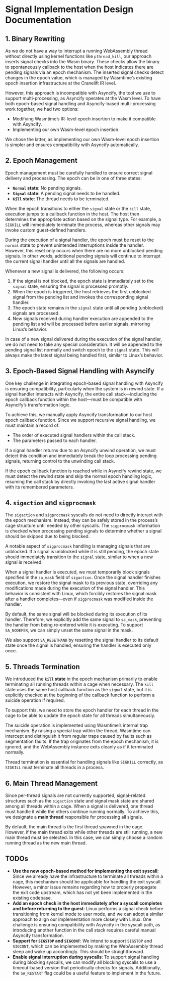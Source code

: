 # Signal Implementation Design Documentation

## 1. Binary Rewriting

As we do not have a way to interrupt a running WebAssembly thread without directly using kernel functions like `pthread_kill`, our approach inserts signal checks into the Wasm binary. These checks allow the binary to spontaneously callback to the host when the host indicates there are pending signals via an epoch mechanism. The inserted signal checks detect changes in the epoch value, which is managed by Wasmtime’s existing epoch insertion infrastructure at the Cranelift IR level.

However, this approach is incompatible with Asyncify, the tool we use to support multi-processing, as Asyncify operates at the Wasm level. To have both epoch-based signal handling and Asyncify-based multi-processing work together, we had two options:

* Modifying Wasmtime’s IR-level epoch insertion to make it compatible with Asyncify.
* Implementing our own Wasm-level epoch insertion.

We chose the latter, as implementing our own Wasm-level epoch insertion is simpler and ensures compatibility with Asyncify automatically.

## 2. Epoch Management

Epoch management must be carefully handled to ensure correct signal delivery and processing. The epoch can be in one of three states:

* **`Normal` state**: No pending signals.
* **`Signal` state**: A pending signal needs to be handled.
* **`Kill` state**: The thread needs to be terminated.

When the epoch transitions to either the `signal` state or the `kill` state, execution jumps to a callback function in the host. The host then determines the appropriate action based on the signal type. For example, a `SIGKILL` will immediately terminate the process, whereas other signals may invoke custom guest-defined handlers.

During the execution of a signal handler, the epoch must be reset to the `normal` state to prevent unintended interruptions inside the handler. However, this reset only occurs when there are no more unblocked pending signals. In other words, additional pending signals will continue to interrupt the current signal handler until all the signals are handled.

Whenever a new signal is delivered, the following occurs:

1. If the signal is not blocked, the epoch state is immediately set to the `signal` state, ensuring the signal is processed promptly.
2. When the epoch is triggered, the host retrieves the first unblocked signal from the pending list and invokes the corresponding signal handler.
3. The epoch state remains in the `signal` state until all pending (unblocked) signals are processed.
4. New signals received during handler execution are appended to the pending list and will be processed before earlier signals, mirroring Linux’s behavior.

In case of a new signal delivered during the execution of the signal handler, we do not need to take any special consideration. It will be appended to the pending signal list normally and switch epoch to the `signal` state. This will always make the latest signal being handled first, similar to Linux’s behavior.

## 3. Epoch-Based Signal Handling with Asyncify

One key challenge in integrating epoch-based signal handling with Asyncify is ensuring compatibility, particularly when the system is in rewind state. If a signal handler interacts with Asyncify, the entire call stack—including the epoch callback function within the host—must be compatible with Asyncify’s transformation logic.

To achieve this, we manually apply Asyncify transformation to our host epoch callback function. Since we support recursive signal handling, we must maintain a record of:

* The order of executed signal handlers within the call stack.
* The parameters passed to each handler.

If a signal handler returns due to an Asyncify unwind operation, we must detect this condition and immediately break the loop processing pending signals, returning control to the unwinding call stack.

If the epoch callback function is reached while in Asyncify rewind state, we must detect the rewind state and skip the normal epoch handling logic, resuming the call stack by directly invoking the last active signal handler with its remembered parameters.

## 4. `sigaction` and `sigprocmask`

The `sigaction` and `sigprocmask` syscalls do not need to directly interact with the epoch mechanism. Instead, they can be safely stored in the process’s cage structure until needed by other syscalls. The `sigprocmask` information is checked when processing pending signals to determine whether a signal should be skipped due to being blocked.

A notable aspect of `sigprocmask` handling is managing signals that are unblocked. If a signal is unblocked while it is still pending, the epoch state should immediately transition to the `signal` state, similar to when a new signal is received.

When a signal handler is executed, we must temporarily block signals specified in the `sa_mask` field of `sigaction`. Once the signal handler finishes execution, we restore the signal mask to its previous state, overriding any modifications made during the execution of the signal handler. This behavior is consistent with Linux, which forcibly restores the signal mask after a handler completes—even if `sigprocmask` was modified inside the handler.

By default, the same signal will be blocked during its execution of its handler. Therefore, we explicitly add the same signal to `sa_mask`, preventing the handler from being re-entered while it is executing. To support `SA_NODEFER`, we can simply unset the same signal in the mask.

We also support `SA_RESETHAND` by resetting the signal handler to its default state once the signal is handled, ensuring the handler is executed only once.

## 5. Threads Termination

We introduced the **`kill` state** in the epoch mechanism primarily to enable terminating all running threads within a cage when necessary. The `kill` state uses the same host callback function as the `signal` state, but it is explicitly checked at the beginning of the callback function to perform a suicide operation if required.

To support this, we need to store the epoch handler for each thread in the cage to be able to update the epoch state for all threads simultaneously.

The suicide operation is implemented using Wasmtime’s internal trap mechanism. By raising a special trap within the thread, Wasmtime can intercept and distinguish it from regular traps caused by faults such as segmentation faults. If the trap originates from the epoch mechanism, it is ignored, and the WebAssembly instance exits cleanly as if it terminated normally.

Thread termination is essential for handling signals like `SIGKILL` correctly, as `SIGKILL` must terminate all threads in a process.

## 6. Main Thread Management

Since per-thread signals are not currently supported, signal-related structures such as the `sigaction` state and signal mask state are shared among all threads within a cage. When a signal is delivered, one thread must handle it while the others continue running normally. To achieve this, we designate a **main thread** responsible for processing all signals.

By default, the main thread is the first thread spawned in the cage. However, if the main thread exits while other threads are still running, a new main thread must be selected. In this case, we can simply choose a random running thread as the new main thread.

## TODOs

* **Use the new epoch-based method for implementing the exit syscall**: Since we already have the infrastructure to terminate all threads within a cage, this mechanism should be applicable for handling the exit syscall. However, a minor issue remains regarding how to properly propagate the exit code upstream, which has not yet been implemented in the existing codebase.
* **Add an epoch check in the host immediately after a syscall completes and before returning to the guest**: Linux performs a signal check before transitioning from kernel mode to user mode, and we can adopt a similar approach to align our implementation more closely with Linux. One challenge is ensuring compatibility with Asyncify in the syscall path, as introducing another function in the call stack requires careful manual Asyncify transformation.
* **Support for `SIGSTOP` and `SIGCONT`**: We intend to support `SIGSTOP` and `SIGCONT`, which can be implemented by making the WebAssembly thread sleep and wake up accordingly. This should be straightforward.
* **Enable signal interruption during syscalls**: To support signal handling during blocking syscalls, we can modify all blocking syscalls to use a timeout-based version that periodically checks for signals. Additionally, the `SA_RESTART` flag could be a useful feature to implement in the future.
